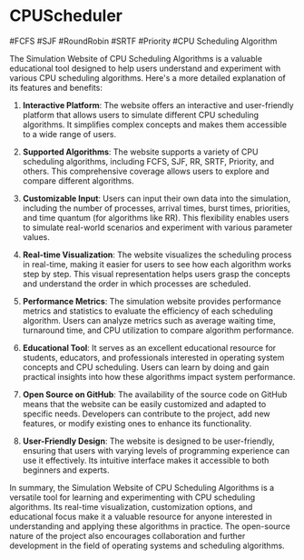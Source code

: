 # CPUScheduler


#FCFS #SJF #RoundRobin #SRTF #Priority
#CPU Scheduling Algorithm

The Simulation Website of CPU Scheduling Algorithms is a valuable educational tool designed to help users understand and experiment with various CPU scheduling algorithms. Here's a more detailed explanation of its features and benefits:

1. **Interactive Platform**: The website offers an interactive and user-friendly platform that allows users to simulate different CPU scheduling algorithms. It simplifies complex concepts and makes them accessible to a wide range of users.

2. **Supported Algorithms**: The website supports a variety of CPU scheduling algorithms, including FCFS, SJF, RR, SRTF, Priority, and others. This comprehensive coverage allows users to explore and compare different algorithms.

3. **Customizable Input**: Users can input their own data into the simulation, including the number of processes, arrival times, burst times, priorities, and time quantum (for algorithms like RR). This flexibility enables users to simulate real-world scenarios and experiment with various parameter values.

4. **Real-time Visualization**: The website visualizes the scheduling process in real-time, making it easier for users to see how each algorithm works step by step. This visual representation helps users grasp the concepts and understand the order in which processes are scheduled.

5. **Performance Metrics**: The simulation website provides performance metrics and statistics to evaluate the efficiency of each scheduling algorithm. Users can analyze metrics such as average waiting time, turnaround time, and CPU utilization to compare algorithm performance.

6. **Educational Tool**: It serves as an excellent educational resource for students, educators, and professionals interested in operating system concepts and CPU scheduling. Users can learn by doing and gain practical insights into how these algorithms impact system performance.

7. **Open Source on GitHub**: The availability of the source code on GitHub means that the website can be easily customized and adapted to specific needs. Developers can contribute to the project, add new features, or modify existing ones to enhance its functionality.

8. **User-Friendly Design**: The website is designed to be user-friendly, ensuring that users with varying levels of programming experience can use it effectively. Its intuitive interface makes it accessible to both beginners and experts.

In summary, the Simulation Website of CPU Scheduling Algorithms is a versatile tool for learning and experimenting with CPU scheduling algorithms. Its real-time visualization, customization options, and educational focus make it a valuable resource for anyone interested in understanding and applying these algorithms in practice. The open-source nature of the project also encourages collaboration and further development in the field of operating systems and scheduling algorithms.


